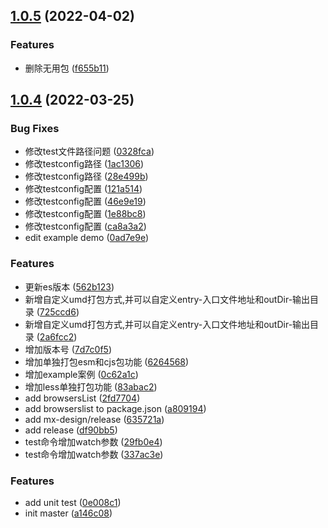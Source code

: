 ## [1.0.5](https://github.com/lio-mengxiang/mx-design-cli/compare/v1.0.4...v1.0.5) (2022-04-02)


### Features

* 删除无用包 ([f655b11](https://github.com/lio-mengxiang/mx-design-cli/commit/f655b1163071c9de271116a0fe87794804b96fe2))



## [1.0.4](https://github.com/lio-mengxiang/mx-design-cli/compare/v0.0.43...v1.0.4) (2022-03-25)


### Bug Fixes

* 修改test文件路径问题 ([0328fca](https://github.com/lio-mengxiang/mx-design-cli/commit/0328fca5d6973ba9c378a08d8e91fc5eb8287db8))
* 修改testconfig路径 ([1ac1306](https://github.com/lio-mengxiang/mx-design-cli/commit/1ac1306cc5e158c4fcad36636c07b69fd33f71b4))
* 修改testconfig路径 ([28e499b](https://github.com/lio-mengxiang/mx-design-cli/commit/28e499b5d77a87d03977777b4f51c11fdf853cdc))
* 修改testconfig配置 ([121a514](https://github.com/lio-mengxiang/mx-design-cli/commit/121a51441f9874d708ef59d664de225c96a0e9df))
* 修改testconfig配置 ([46e9e19](https://github.com/lio-mengxiang/mx-design-cli/commit/46e9e19698ac65282461ad559f4e27853d7fd204))
* 修改testconfig配置 ([1e88bc8](https://github.com/lio-mengxiang/mx-design-cli/commit/1e88bc87bc2e30eb3305f8c746d16638e87faa71))
* 修改testconfig配置 ([ca8a3a2](https://github.com/lio-mengxiang/mx-design-cli/commit/ca8a3a2b0f83ae299764cf02c1a60420a5c7b585))
* edit example demo ([0ad7e9e](https://github.com/lio-mengxiang/mx-design-cli/commit/0ad7e9e6ad7d2586893ac74b3f659e7d59d73fc2))


### Features

* 更新es版本 ([562b123](https://github.com/lio-mengxiang/mx-design-cli/commit/562b12320db390d8a30d5736a06b2ebe8e27ef74))
* 新增自定义umd打包方式,并可以自定义entry-入口文件地址和outDir-输出目录 ([725ccd6](https://github.com/lio-mengxiang/mx-design-cli/commit/725ccd63f3523f2678a62efa708b8790786cf2e1))
* 新增自定义umd打包方式,并可以自定义entry-入口文件地址和outDir-输出目录 ([2a6fcc2](https://github.com/lio-mengxiang/mx-design-cli/commit/2a6fcc246875e434914794308f0f2e99926bd722))
* 增加版本号 ([7d7c0f5](https://github.com/lio-mengxiang/mx-design-cli/commit/7d7c0f557322dc98df142003b1a9d2bfee03ded2))
* 增加单独打包esm和cjs包功能 ([6264568](https://github.com/lio-mengxiang/mx-design-cli/commit/626456894ee6ca617f3c0fd130850d6f43a6a9ad))
* 增加example案例 ([0c62a1c](https://github.com/lio-mengxiang/mx-design-cli/commit/0c62a1ceeb78051d4bda7c73a1bc7f8b05014ccb))
* 增加less单独打包功能 ([83abac2](https://github.com/lio-mengxiang/mx-design-cli/commit/83abac22f7645096080168fbd0df29220aebb21c))
* add browsersList ([2fd7704](https://github.com/lio-mengxiang/mx-design-cli/commit/2fd7704df632097c991d15fd7caa53ee7d6a7f4a))
* add browserslist to package.json ([a809194](https://github.com/lio-mengxiang/mx-design-cli/commit/a80919422a44c71d1d04e53d0225bd74604c56c4))
* add mx-design/release ([635721a](https://github.com/lio-mengxiang/mx-design-cli/commit/635721acdd59140de359771d638175e6655c57bd))
* add release ([df90bb5](https://github.com/lio-mengxiang/mx-design-cli/commit/df90bb533d32ce2f930b16f31e61662e14f0b8af))
* test命令增加watch参数 ([29fb0e4](https://github.com/lio-mengxiang/mx-design-cli/commit/29fb0e4d25103157cbb4db48ffe79b626091d458))
* test命令增加watch参数 ([337ac3e](https://github.com/lio-mengxiang/mx-design-cli/commit/337ac3e04372aa8d620f849d1084f7dd786d2049))



### Features

- add unit test ([0e008c1](https://github.com/lio-mengxiang/mx-design-cli/commit/0e008c1007a26e4ff430c3f31ae2f0a5507a932f))
- init master ([a146c08](https://github.com/lio-mengxiang/mx-design-cli/commit/a146c089ebf6e1051b4056feda2357e95804f9e3))
